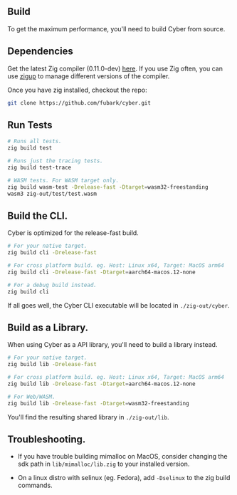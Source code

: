 ## Build
To get the maximum performance, you'll need to build Cyber from source.

## Dependencies
Get the latest Zig compiler (0.11.0-dev) [here](https://ziglang.org/download/).
If you use Zig often, you can use [zigup](https://github.com/marler8997/zigup) to manage different versions of the compiler.

Once you have zig installed, checkout the repo:
```sh
git clone https://github.com/fubark/cyber.git
```

## Run Tests
```sh
# Runs all tests.
zig build test

# Runs just the tracing tests.
zig build test-trace

# WASM tests. For WASM target only.
zig build wasm-test -Drelease-fast -Dtarget=wasm32-freestanding
wasm3 zig-out/test/test.wasm
```

## Build the CLI.
Cyber is optimized for the release-fast build.
```sh
# For your native target.
zig build cli -Drelease-fast

# For cross platform build. eg. Host: Linux x64, Target: MacOS arm64
zig build cli -Drelease-fast -Dtarget=aarch64-macos.12-none

# For a debug build instead.
zig build cli
```

If all goes well, the Cyber CLI executable will be located in `./zig-out/cyber`.

## Build as a Library.
When using Cyber as a API library, you'll need to build a library instead.
```sh
# For your native target.
zig build lib -Drelease-fast

# For cross platform build. eg. Host: Linux x64, Target: MacOS arm64
zig build lib -Drelease-fast -Dtarget=aarch64-macos.12-none

# For Web/WASM.
zig build lib -Drelease-fast -Dtarget=wasm32-freestanding
```

You'll find the resulting shared library in `./zig-out/lib`.

## Troubleshooting.
- If you have trouble building mimalloc on MacOS, consider changing the sdk path in `lib/mimalloc/lib.zig` to your installed version.

- On a linux distro with selinux (eg. Fedora), add `-Dselinux` to the zig build commands.
